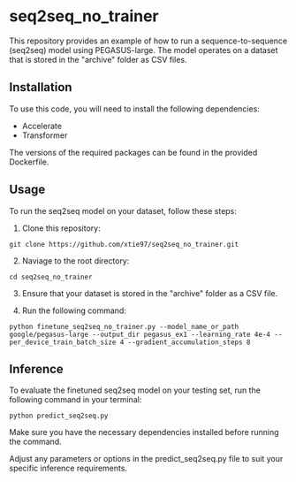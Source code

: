 # seq2seq_no_trainer 

This repository provides an example of how to run a sequence-to-sequence (seq2seq) model using PEGASUS-large. The model operates on a dataset that is stored in the "archive" folder as CSV files.

## Installation

To use this code, you will need to install the following dependencies:

- Accelerate
- Transformer

The versions of the required packages can be found in the provided Dockerfile. 

## Usage
To run the seq2seq model on your dataset, follow these steps:

1. Clone this repository: 

```shell
git clone https://github.com/xtie97/seq2seq_no_trainer.git
```

2. Naviage to the root directory:
```shell
cd seq2seq_no_trainer
```

3. Ensure that your dataset is stored in the "archive" folder as a CSV file.

4. Run the following command:
```shell
python finetune_seq2seq_no_trainer.py --model_name_or_path google/pegasus-large --output_dir pegasus_ex1 --learning_rate 4e-4 --per_device_train_batch_size 4 --gradient_accumulation_steps 8
```

## Inference
To evaluate the finetuned seq2seq model on your testing set, run the following command in your terminal:
```shell
python predict_seq2seq.py
```

Make sure you have the necessary dependencies installed before running the command.

Adjust any parameters or options in the predict_seq2seq.py file to suit your specific inference requirements.
